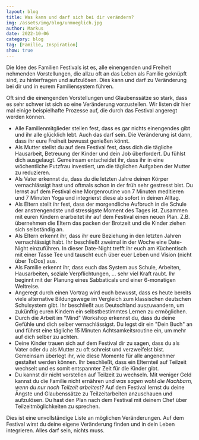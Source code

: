 ```yaml
---
layout: blog
title: Was kann und darf sich bei dir verändern?
img: /assets/img/blog/unmoeglich.jpg
author: Markus
date: 2022-10-06
category: blog
tag: [Familie, Inspiration]
show: true
---
```


Die Idee des Familien Festivals ist es, alle einengenden und Freiheit
nehmenden Vorstellungen, die allzu oft an das Leben als Familie geknüpft sind, zu
hinterfragen und aufzulösen. Dies kann und darf zu Veränderung bei dir und
in eurem Familiensystem führen.

Oft sind die einengenden Vorstellungen und Glaubenssätze so stark, dass es sehr
schwer ist sich so eine Veränderung vorzustellen. Wir listen dir hier mal einige
beispielhafte Prozesse auf, die durch das Festival angeregt werden können.

* Alle Familienmitglieder stellen fest, dass es gar nichts einengendes gibt und
  ihr alle glücklich lebt. Auch das darf sein. Die Veränderung ist dann, dass ihr
  eure Freiheit bewusst genießen könnt.
* Als Mutter stellst du auf dem Festival fest, dass dich die tägliche Hausarbeit,
  Betreuung der Kinder und dein Job überfordert. Du fühlst dich ausgelaugt. Gemeinsam
  entscheidet ihr, dass ihr in eine wöchentliche Putzfrau investiert, um die
  täglichen Aufgaben der Mutter zu reduzieren.
* Als Vater erkennst du, dass du die letzten Jahre deinen Körper vernachlässigt hast
  und oftmals schon in der früh sehr gestresst bist. Du lernst auf dem Festival eine
  Morgenroutine von 7 Minuten meditieren und 7 Minuten Yoga und integrierst diese
  ab sofort in deinen Alltag.
* Als Eltern stellt ihr fest, dass der morgendliche Aufbruch in die Schule der
  anstrengendste und stressigste Moment des Tages ist. Zusammen mit euren Kindern
  erarbeitet ihr auf dem Festival einen neuen Plan. Z.B. übernehmen die Eltern das
  packen der Brotzeit und die Kinder ziehen sich selbständig an.
* Als Eltern erkennt ihr, dass ihr eure Beziehung in den letzten Jahren vernachlässigt
  habt. Ihr beschließt zweimal in der Woche eine Date-Night einzuführen. In dieser
  Date-Night trefft ihr euch am Küchentisch mit einer Tasse Tee und tauscht euch
  über euer Leben und Vision (nicht über ToDos) aus.
* Als Familie erkennt ihr, dass euch das System aus Schule, Arbeiten, Hausarbeiten,
  soziale Verpflichtungen, ... sehr viel Kraft raubt. Ihr beginnt mit der Planung
  eines Sabbaticals und einer 6-monatigen Weltreise.
* Angeregt durch einen Vortrag wird euch bewusst, dass es heute bereits viele alternative
  Bildungswege im Vergleich zum klassischen deutschen Schulsystem gibt. Ihr beschließt
  aus Deutschland auszuwandern, um zukünftig euren Kindern ein selbstbestimmtes
  Lernen zu ermöglichen.
* Durch die Arbeit im "Mind" Workshop erkennst du, dass du deine Gefühle und dich selber
  vernachlässigst. Du legst dir ein "Dein Buch" an und führst eine tägliche 15 Minuten
  Achtsamkeitsroutine ein, um mehr auf dich selber zu achten.
* Deine Kinder trauen sich auf dem Festival dir zu sagen, dass du als Vater oder du als
  Mutter zu oft schreist und verzweifelst bist. Gemeinsam überlegt ihr, wie diese Momente für
  alle angenehmer gestaltet werden können. Ihr beschließt, dass ein Elternteil auf
  Teilzeit wechselt und es somit entspannter Zeit für die Kinder gibt.
* Du kannst dir nicht vorstellen auf Teilzeit zu wechseln. Mit weniger Geld kannst
  du die Familie nicht ernähren und *was sagen wohl die Nachbarn, wenn du nur noch
  Teilzeit arbeitest?* Auf dem Festival lernst du deine Ängste und Glaubenssätze
  zu Teilzeitarbeiten anzuschauen und aufzulösen. Du hast den Plan nach dem Festival
  mit deinem Chef über Teilzeitmöglichkeiten zu sprechen.

Dies ist eine unvollständige Liste an möglichen Veränderungen. Auf dem Festival
wirst du deine eigene Veränderung finden und in dein Leben integrieren. Alles
darf sein, nichts muss.

